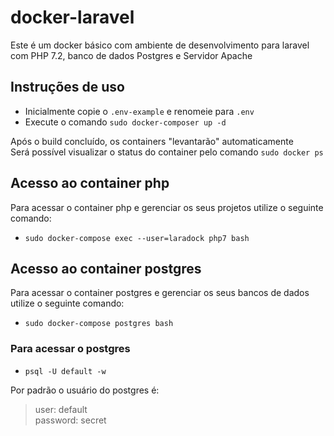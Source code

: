# docker-laravel
Este é um docker básico com ambiente de desenvolvimento para laravel com PHP 7.2, banco de dados Postgres e Servidor Apache

## Instruções de uso
- Inicialmente copie o ```.env-example``` e renomeie para ```.env```
- Execute o comando ```sudo docker-composer up -d```

Após o build concluído, os containers "levantarão" automaticamente  
Será possível visualizar o status do container pelo comando ```sudo docker ps```

## Acesso ao container php
Para acessar o container php e gerenciar os seus projetos utilize o seguinte comando:
- ```sudo docker-compose exec --user=laradock php7 bash```

## Acesso ao container postgres
Para acessar o container postgres e gerenciar os seus bancos de dados utilize o seguinte comando:
- ```sudo docker-compose postgres bash```

### Para acessar o postgres
- ```psql -U default -w```

Por padrão o usuário do postgres é:  
> user: default  
> password: secret